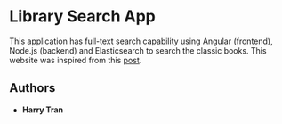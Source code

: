# Library Search App

This application has full-text search capability using Angular (frontend), Node.js (backend) and Elasticsearch to search the classic books. This website was inspired from this [post](https://blog.patricktriest.com/text-search-docker-elasticsearch/).  

## Authors

- **Harry Tran**
